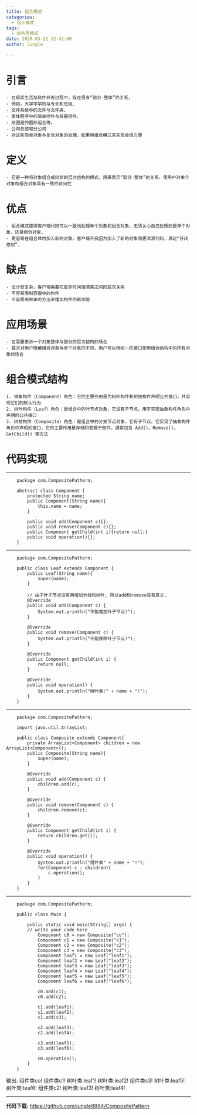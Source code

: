 ```yaml
---
title: 组合模式
categories:
  - 设计模式
tags:
  - 结构型模式
date: 2020-03-21 12:42:00
author: Jungle

---
```

# 引言 #
	- 在现实生活及软件开发过程中，存在很多“部分-整体”的关系，
	- 例如，大学中学院与专业和班级、
	- 文件系统中的文件与文件夹、
	- 窗体程序中的简单控件与容器控件、
	- 绘图是的图形组合等。
	- 公司总部和分公司
	- 对这些简单对象与复合对象的处理，如果用组合模式来实现会很方便

# 定义 #
	- 它是一种将对象组合成树状的层次结构的模式，用来表示“部分-整体”的关系，使用户对单个对象和组合对象具有一致的访问性

# 优点 #
	- 组合模式使得客户端代码可以一致地处理单个对象和组合对象，无须关心自己处理的是单个对象，还是组合对象.
	- 更容易在组合体内加入新的对象，客户端不会因为加入了新的对象而更改源代码，满足“开闭原则”.

# 缺点 #
	- 设计较复杂，客户端需要花更多时间理清类之间的层次关系
	- 不容易限制容器中的构件
	- 不容易用继承的方法来增加构件的新功能

# 应用场景 #
	- 在需要表示一个对象整体与部分的层次结构的场合
	- 要求对用户隐藏组合对象与单个对象的不同，用户可以用统一的接口使用组合结构中的所有对象的场合

# 组合模式结构 #
	1. 抽象构件（Component）角色：它的主要作用是为树叶构件和树枝构件声明公共接口，并实现它们的默认行为
	2. 树叶构件（Leaf）角色：是组合中的叶节点对象，它没有子节点，用于实现抽象构件角色中声明的公共接口
	3. 树枝构件（Composite）角色：是组合中的分支节点对象，它有子节点。它实现了抽象构件角色中声明的接口，它的主要作用是存储和管理子部件，通常包含 Add()、Remove()、GetChild() 等方法

# 代码实现 #

----------
		package com.CompositePattern;

		abstract class Component {
		    protected String name;
		    public Component(String name){
		        this.name = name;
		    }
		
		    public void add(Component c){};
		    public void remove(Component c){};
		    public Component getChild(int i){return null;}
		    public void operation(){};
		}

----------
		package com.CompositePattern;
		
		public class Leaf extends Component {
		    public Leaf(String name){
		        super(name);
		    }
		
		    // 由于叶子节点没有再增加分枝和树叶, 所以add和remove没有意义.
		    @Override
		    public void add(Component c) {
		        System.out.println("不能增加叶子节点!");
		    }
		
		    @Override
		    public void remove(Component c) {
		        System.out.println("不能移除叶子节点!");
		    }
		
		    @Override
		    public Component getChild(int i) {
		        return null;
		    }
		
		    @Override
		    public void operation() {
		        System.out.println("树叶类:" + name + "!");
		    }
		}

----------
		package com.CompositePattern;
		
		import java.util.ArrayList;
		
		public class Composite extends Component{
		    private ArrayList<Component> children = new ArrayList<Component>();
		    public Composite(String name){
		        super(name);
		    }
		
		    @Override
		    public void add(Component c) {
		        children.add(c);
		    }
		
		    @Override
		    public void remove(Component c) {
		        children.remove(c);
		    }
		
		    @Override
		    public Component getChild(int i) {
		        return children.get(i);
		    }
		
		    @Override
		    public void operation() {
		        System.out.println("组件类" + name + "!");
		        for(Component c : children){
		            c.operation();
		        }
		    }
		}

----------
		package com.CompositePattern;
		
		public class Main {
		
		    public static void main(String[] args) {
			// write your code here
		        Component c0 = new Composite("co");
		        Component c1 = new Composite("c1");
		        Component c2 = new Composite("c2");
		        Component c3 = new Composite("c3");
		        Component leaf1 = new Leaf("leaf1");
		        Component leaf2 = new Leaf("leaf2");
		        Component leaf3 = new Leaf("leaf3");
		        Component leaf4 = new Leaf("leaf4");
		        Component leaf5 = new Leaf("leaf5");
		        Component leaf6 = new Leaf("leaf6");
		
		        c0.add(c1);
		        c0.add(c2);
		
		        c1.add(leaf1);
		        c1.add(leaf2);
		        c1.add(c3);
		
		        c2.add(leaf3);
		        c2.add(leaf4);
		
		        c3.add(leaf5);
		        c3.add(leaf6);
		
		        c0.operation();
		    }
		}

输出: 
		组件类co!
		组件类c1!
		树叶类:leaf1!
		树叶类:leaf2!
		组件类c3!
		树叶类:leaf5!
		树叶类:leaf6!
		组件类c2!
		树叶类:leaf3!
		树叶类:leaf4!

----------
**代码下载:** https://github.com/jungle8884/CompositePattern